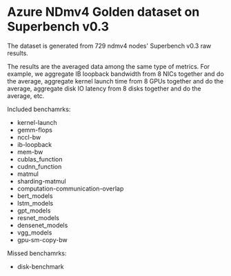 # Azure NDmv4 Golden dataset on Superbench v0.3

The dataset is generated from 729 ndmv4 nodes' Superbench v0.3 raw results.

The results are the averaged data among the same type of metrics. For example, we aggregate IB loopback bandwidth from 8 NICs together and do the average, aggregate kernel launch time from 8 GPUs together and do the average, aggregate disk IO latency from 8 disks together and do the average, etc.

Included benchamrks: 

-   kernel-launch
-   gemm-flops
-   nccl-bw
-   ib-loopback
-   mem-bw
-   cublas_function
-   cudnn_function
-   matmul
-   sharding-matmul 
-   computation-communication-overlap
-   bert_models
-   lstm_models
-   gpt_models
-   resnet_models
-   densenet_models
-   vgg_models
-   gpu-sm-copy-bw

Missed benchamrks: 

-  disk-benchmark
